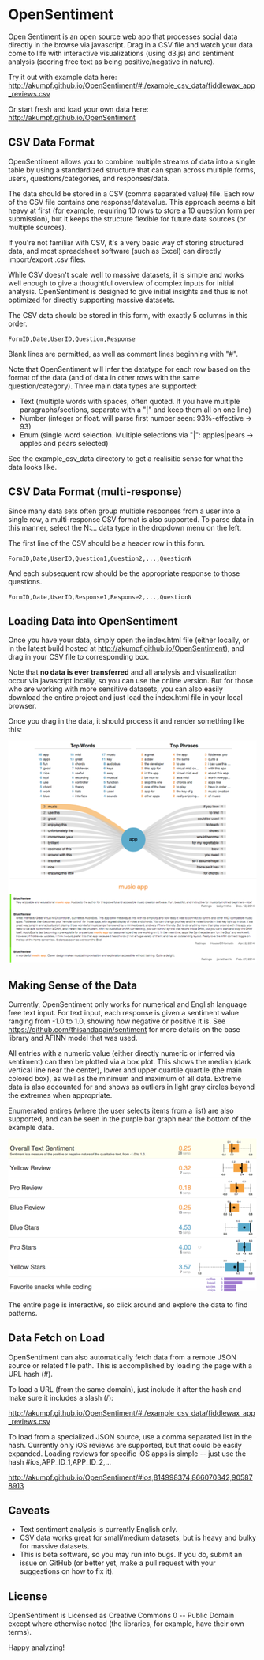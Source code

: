 OpenSentiment
=============

Open Sentiment is an open source web app that processes social data directly in the browse via javascript. Drag in a CSV file and watch your data come to life with interactive visualizations (using d3.js) and sentiment analysis (scoring free text as being positive/negative in nature).

Try it out with example data here: http://akumpf.github.io/OpenSentiment/#./example_csv_data/fiddlewax_app_reviews.csv

Or start fresh and load your own data here: http://akumpf.github.io/OpenSentiment

## CSV Data Format

OpenSentiment allows you to combine multiple streams of data into a single table by using a standardized structure that can span across multiple forms, users, questions/categories, and responses/data. 

The data should be stored in a CSV (comma separated value) file. Each row of the CSV file contains one response/datavalue. This approach seems a bit heavy at first (for example, requiring 10 rows to store a 10 question form per submission), but it keeps the structure flexible for future data sources (or multiple sources). 

If you're not familiar with CSV, it's a very basic way of storing structured data, and most spreadsheet software (such as Excel) can directly import/export .csv files.

While CSV doesn't scale well to massive datasets, it is simple and works well enough to give a thoughtful overview of complex inputs for initial analysis. OpenSentiment is designed to give initial insights and thus is not optimized for directly supporting massive datasets.

The CSV data should be stored in this form, with exactly 5 columns in this order.

```
FormID,Date,UserID,Question,Response
```

Blank lines are permitted, as well as comment lines beginning with "#".

Note that OpenSentiment will infer the datatype for each row based on the format of the data (and of data in other rows with the same question/category). Three main data types are supported:

* Text   (multiple words with spaces, often quoted. If you have multiple paragraphs/sections, separate with a "|" and keep them all on one line)
* Number (integer or float. will parse first number seen: 93%-effective -> 93)
* Enum   (single word selection. Multiple selections via "|": apples|pears -> apples and pears selected)

See the example_csv_data directory to get a realisitic sense for what the data looks like.

## CSV Data Format (multi-response)

Since many data sets often group multiple responses from a user into a single row, a multi-response CSV format is also supported. To parse data in this manner, select the N:... data type in the dropdown menu on the left.

The first line of the CSV should be a header row in this form.

```
FormID,Date,UserID,Question1,Question2,...,QuestionN
```

And each subsequent row should be the appropriate response to those questions.

```
FormID,Date,UserID,Response1,Response2,...,QuestionN
```

## Loading Data into OpenSentiment

Once you have your data, simply open the index.html file (either locally, or in the latest build hosted at http://akumpf.github.io/OpenSentiment), and drag in your CSV file to corresponding box.

Note that **no data is ever transferred** and all analysis and visualization occur via javascript locally, so you can use the online version. But for those who are working with more sensitive datasets, you can also easily download the entire project and just load the index.html file in your local browser.

Once you drag in the data, it should process it and render something like this:

![OpenSentiment Screenshot](/screenshot.png?raw=true "Open Sentiment Screenshot")

## Making Sense of the Data

Currently, OpenSentiment only works for numerical and English language free text input. For text input, each response is given a sentiment value ranging from -1.0 to 1.0, showing how negative or positive it is. See https://github.com/thisandagain/sentiment for more details on the base library and AFINN model that was used.

All entries with a numeric value (either directly numeric or inferred via sentiment) can then be plotted via a box plot. This shows the median (dark vertical line near the center), lower and upper quartile quartile (the main colored box), as well as the minimum and maximum of all data. Extreme data is also accounted for and shows as outliers in light gray circles beyond the extremes when appropriate.

Enumerated entires (where the user selects items from a list) are also supported, and can be seen in the purple bar graph near the bottom of the example data.

![OpenSentiment data view](/screenshot2.png?raw=true "Open Sentiment data view")

The entire page is interactive, so click around and explore the data to find patterns.

## Data Fetch on Load

OpenSentiment can also automatically fetch data from a remote JSON source or related file path. This is accomplished by loading the page with a URL hash (#).

To load a URL (from the same domain), just include it after the hash and make sure it includes a slash (/):

http://akumpf.github.io/OpenSentiment/#./example_csv_data/fiddlewax_app_reviews.csv


To load from a specialized JSON source, use a comma separated list in the hash. Currently only iOS reviews are supported, but that could be easily expanded. Loading reviews for specific iOS apps is simple -- just use the hash #ios,APP_ID_1,APP_ID_2,...

http://akumpf.github.io/OpenSentiment/#ios,814998374,866070342,905878913


## Caveats

* Text sentiment analysis is currently English only.
* CSV data works great for small/medium datasets, but is heavy and bulky for massive datasets.
* This is beta software, so you may run into bugs. If you do, submit an issue on GitHub (or better yet, make a pull request with your suggestions on how to fix it).

## License

OpenSentiment is Licensed as Creative Commons 0 -- Public Domain except where otherwise noted (the libraries, for example, have their own terms). 

Happy analyzing!



